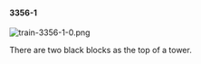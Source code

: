#### 3356-1
![train-3356-1-0.png](https://github.com/lil-lab/nlvr/raw/master/nlvr/train/images/76/train-3356-1-0.png "train-3356-1-0.png")

There are two black blocks as the top of a tower.